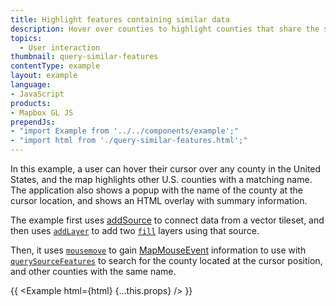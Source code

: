 ```yaml
---
title: Highlight features containing similar data
description: Hover over counties to highlight counties that share the same name.
topics:
  - User interaction
thumbnail: query-similar-features
contentType: example
layout: example
language:
- JavaScript
products:
- Mapbox GL JS
prependJs:
- "import Example from '../../components/example';"
- "import html from './query-similar-features.html';"
---
```


In this example, a user can hover their cursor over any county in the United States, and the map highlights other U.S. counties with a matching name. The application also shows a popup with the name of the county at the cursor location, and shows an HTML overlay with summary information.

The example first uses [addSource](/mapbox-gl-js/api/map/#map#addsource) to connect data from a vector tileset, and then uses [`addLayer`](/mapbox-gl-js/api/map/#map#addlayer) to add two [`fill`](/mapbox-gl-js/style-spec/layers/#fill) layers using that source.

Then, it uses [`mousemove`](/mapbox-gl-js/api/map/#map.event:mousemove) to gain [MapMouseEvent](/mapbox-gl-js/api/events/#mapmouseevent) information to use with [`querySourceFeatures`](/mapbox-gl-js/api/map/#map#querysourcefeatures) to search for the county located at the cursor position, and other counties with the same name.

{{ <Example html={html} {...this.props} /> }}
